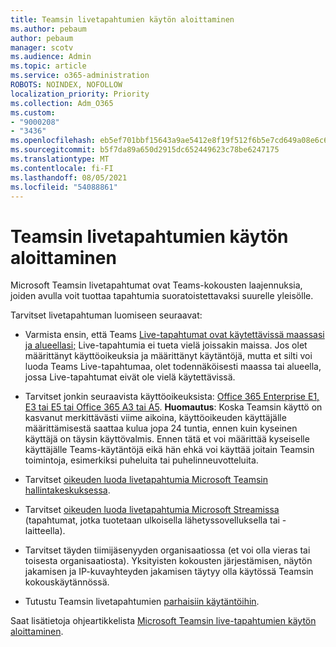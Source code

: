 ```yaml
---
title: Teamsin livetapahtumien käytön aloittaminen
ms.author: pebaum
author: pebaum
manager: scotv
ms.audience: Admin
ms.topic: article
ms.service: o365-administration
ROBOTS: NOINDEX, NOFOLLOW
localization_priority: Priority
ms.collection: Adm_O365
ms.custom:
- "9000208"
- "3436"
ms.openlocfilehash: eb5ef701bbf15643a9ae5412e8f19f512f6b5e7cd649a08e6c63001b299dcf48
ms.sourcegitcommit: b5f7da89a650d2915dc652449623c78be6247175
ms.translationtype: MT
ms.contentlocale: fi-FI
ms.lasthandoff: 08/05/2021
ms.locfileid: "54088861"
---
```

# <a name="getting-started-with-teams-live-events"></a>Teamsin livetapahtumien käytön aloittaminen

Microsoft Teamsin livetapahtumat ovat Teams-kokousten laajennuksia, joiden avulla voit tuottaa tapahtumia suoratoistettavaksi suurelle yleisölle.

Tarvitset livetapahtuman luomiseen seuraavat:

- Varmista ensin, että Teams [Live-tapahtumat ovat käytettävissä maassasi ja alueellasi;](https://docs.microsoft.com/microsoftteams/teams-live-events/plan-for-teams-live-events#regional-availability) Live-tapahtumia ei tueta vielä joissakin maissa.  Jos olet määrittänyt käyttöoikeuksia ja määrittänyt käytäntöjä, mutta et silti voi luoda Teams Live-tapahtumaa, olet todennäköisesti maassa tai alueella, jossa Live-tapahtumat eivät ole vielä käytettävissä.

- Tarvitset jonkin seuraavista käyttöoikeuksista: [Office 365 Enterprise E1, E3 tai E5 tai Office 365 A3 tai A5](https://docs.microsoft.com/microsoftteams/teams-live-events/set-up-for-teams-live-events#step-2-get-and-assign-licenses). **Huomautus**: Koska Teamsin käyttö on kasvanut merkittävästi viime aikoina, käyttöoikeuden käyttäjälle määrittämisestä saattaa kulua jopa 24 tuntia, ennen kuin kyseinen käyttäjä on täysin käyttövalmis. Ennen tätä et voi määrittää kyseiselle käyttäjälle Teams-käytäntöjä eikä hän ehkä voi käyttää joitain Teamsin toimintoja, esimerkiksi puheluita tai puhelinneuvotteluita.

- Tarvitset [oikeuden luoda livetapahtumia Microsoft Teamsin hallintakeskuksessa](https://docs.microsoft.com/microsoftteams/teams-live-events/set-up-for-teams-live-events#create-or-edit-a-live-events-policy).

- Tarvitset [oikeuden luoda livetapahtumia Microsoft Streamissa](https://docs.microsoft.com/microsoftteams/teams-live-events/what-are-teams-live-events) (tapahtumat, jotka tuotetaan ulkoisella lähetyssovelluksella tai -laitteella).

- Tarvitset täyden tiimijäsenyyden organisaatiossa (et voi olla vieras tai toisesta organisaatiosta).
Yksityisten kokousten järjestämisen, näytön jakamisen ja IP-kuvayhteyden jakamisen täytyy olla käytössä Teamsin kokouskäytännössä.

- Tutustu Teamsin livetapahtumien [parhaisiin käytäntöihin](https://support.office.com/article/Best-practices-for-producing-a-Teams-live-event-e500370e-4dd1-4187-8b48-af10ef02cf42).

Saat lisätietoja ohjeartikkelista [Microsoft Teamsin live-tapahtumien käytön aloittaminen](https://support.office.com/article/get-started-with-microsoft-teams-live-events-d077fec2-a058-483e-9ab5-1494afda578a).